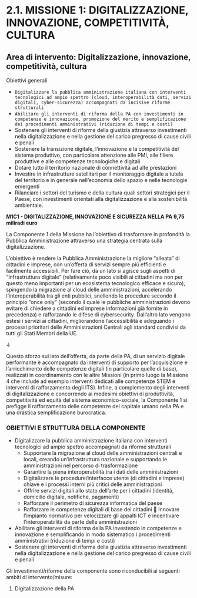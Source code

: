 # 2.1. MISSIONE 1: DIGITALIZZAZIONE, INNOVAZIONE, COMPETITIVITÀ, CULTURA

## Area di intervento: Digitalizzazione, innovazione, competitività, cultura

Obiettivi generali 

- `Digitalizzare la pubblica amministrazione italiana con interventi tecnologici ad ampio spettro (cloud, interoperabilità dati, servizi digitali, cyber-sicurezza) accompagnati da incisive riforme strutturali ` 
- `Abilitare gli interventi di riforma della PA con investimenti in competenze e innovazione, promozione del merito e semplificazione dei procedimenti amministrativi (riduzione di tempi e costi)` 
- Sostenere gli interventi di riforma della giustizia attraverso investimenti nella digitalizzazione e nella gestione del carico pregresso di cause civili e penali
- Sostenere la transizione digitale, l’innovazione e la competitività del sistema produttivo, con particolare attenzione alle PMI, alle filiere produttive e alle competenze tecnologiche e digitali 
- Dotare tutto il territorio nazionale di connettività ad alte prestazioni 
- Investire in infrastrutture satellitari per il monitoraggio digitale a tutela del territorio e in generale nell’economia dello spazio e nelle tecnologie emergenti 
- Rilanciare i settori del turismo e della cultura quali settori strategici per il Paese, con investimenti orientati alla digitalizzazione e alla sostenibilità ambientale.


**M1C1 - DIGITALIZZAZIONE, INNOVAZIONE E SICUREZZA NELLA PA 9,75 miliradi euro**

La Componente 1 della Missione ha l’obiettivo di trasformare in profondità la Pubblica Amministrazione attraverso una strategia centrata sulla digitalizzazione.

L’obiettivo è rendere la Pubblica Amministrazione la migliore “alleata” di cittadini e imprese, con un’offerta di servizi sempre più efficienti e facilmente accessibili. Per fare ciò, da un lato si agisce sugli aspetti di “infrastruttura digitale” (relativamente poco visibili ai cittadini ma non per questo meno importanti per un ecosistema tecnologico efficace e sicuro), spingendo la migrazione al cloud delle amministrazioni, accelerando l’interoperabilità tra gli enti pubblici, snellendo le procedure secondo il principio “once only” (secondo il quale le pubbliche amministrazioni devono evitare di chiedere a cittadini ed imprese informazioni già fornite in precedenza) e rafforzando le difese di cybersecurity. Dall’altro lato vengono estesi i servizi ai cittadini, migliorandone l’accessibilità e adeguando i processi prioritari delle Amministrazioni Centrali agli standard condivisi da tutti gli Stati Membri della UE.

↓

Questo sforzo sul lato dell’offerta, da parte della PA, di un servizio digitale performante è accompagnato da interventi di supporto per l’acquisizione e l’arricchimento delle competenze digitali (in particolare quelle di base), realizzati in coordinamento con le altre Missioni (in primo luogo la Missione 4 che include ad esempio interventi dedicati alle competenze STEM e interventi di rafforzamento degli ITS). Infine, a complemento degli interventi di digitalizzazione e concorrendo ai medesimi obiettivi di produttività, competitività ed equità del sistema economico-sociale, la Componente 1 si prefigge il rafforzamento delle competenze del capitale umano nella PA e una drastica semplificazione burocratica. 

### OBIETTIVI E STRUTTURA DELLA COMPONENTE

- Digitalizzare la pubblica amministrazione italiana con interventi tecnologici ad ampio spettro accompagnati da riforme strutturali 
  - Supportare la migrazione al cloud delle amministrazioni centrali e locali, creando un’infrastruttura nazionale e supportando le amministrazioni nel percorso di trasformazione 
  - Garantire la piena interoperabilità tra i dati delle amministrazioni 
  - Digitalizzare le procedure/interfacce utente (di cittadini e imprese) chiave e i processi interni più critici delle amministrazioni 
  - Offrire servizi digitali allo stato dell’arte per i cittadini (identità, domicilio digitale, notifiche, pagamenti) 
  - Rafforzare il perimetro di sicurezza informatica del paese 
  - Rafforzare le competenze digitali di base dei cittadini  Innovare l’impianto normativo per velocizzare gli appalti ICT e incentivare l’interoperabilità da parte delle amministrazioni 
- Abilitare gli interventi di riforma della PA investendo in competenze e innovazione e semplificando in modo sistematico i procedimenti amministrativi (riduzione di tempi e costi) 
- Sostenere gli interventi di riforma della giustizia attraverso investimenti nella digitalizzazione e nella gestione del carico pregresso di cause civili e penali

Gli investimenti/riforme della componente sono riconducibili ai seguenti ambiti di intervento/misure: 
1. Digitalizzazione della PA

